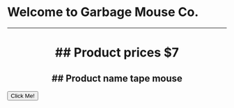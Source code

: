 # Welcome to Garbage Mouse Co.

---
</html>
<center> 
<body>
  <h1>
## Product prices $7 
  </h1>
  </body>
</center>

<center> 
<body>
  <h2>
## Product name tape mouse 
  </h2>
  </body>
</center>
  <body>
    <button type="button">Click Me!</button>
  </body>
  </html>
        
